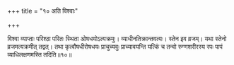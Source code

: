+++
title = "१० अति विश्वाः"

+++

विश्वा व्याप्ताः परिश्ठा परितः स्थिता ओषधयोऽत्यक्रमुः। व्याधीनतिक्रान्तवत्यः। स्तेन इव व्रजम्। यथा स्तेनो व्रजमत्यक्रमीत् तद्वत्। तथा कृत्वौषधीरोषधयः प्राचुच्यवुः प्राच्यावयन्ति यत्किं च तन्वो रुग्णशरीरस्य रपः पापं व्याधिलक्षणमस्ति तदिति॥१०॥
